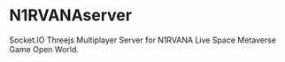 # N1RVANAserver
Socket.IO Threejs Multiplayer Server for N1RVANA Live Space Metaverse Game Open World.
